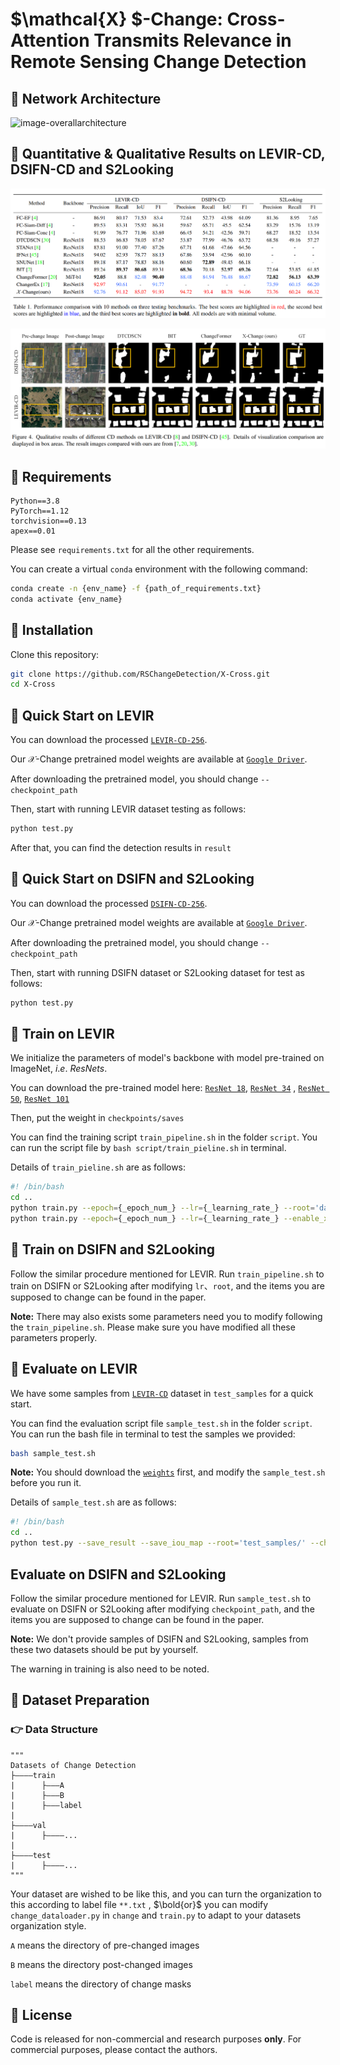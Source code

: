 # $\mathcal{X} $-Change: Cross-Attention Transmits Relevance in Remote Sensing Change Detection

## :speech_balloon: Network Architecture

![image-overallarchitecture](Images/change_detection_cvpr2023_01.png)

 ## :speech_balloon: Quantitative & Qualitative Results on LEVIR-CD, DSIFN-CD and S2Looking

![image-QuantitativeResult](Images/image-20221117160727181.png)

![image-QualitativeResult](Images/image-20221117160747218.png)

## :speech_balloon: Requirements

```
Python==3.8
PyTorch==1.12
torchvision==0.13
apex==0.01
```

Please see `requirements.txt` for all the other requirements.

You can create a virtual `conda` environment with the following command:

```bash
conda create -n {env_name} -f {path_of_requirements.txt}
conda activate {env_name}
```

## :speech_balloon: Installation

Clone this repository:

```bash
git clone https://github.com/RSChangeDetection/X-Cross.git
cd X-Cross
```

## :speech_balloon: Quick Start on LEVIR

You can download the processed [`LEVIR-CD-256`](https://www.dropbox.com/sh/lnjxpflvgjijwoj/AAAgWr3xgOjqtTWPVpbLVcfNa?dl=0). 

Our $\mathcal{X}$-Change pretrained model weights are available at  [`Google Driver`](https://drive.google.com/file/d/1tYtNvAz2BUaIPwDBJy2_ylSjY97Ov2z5/view?usp=sharing). 

After downloading the pretrained model, you should change `--checkpoint_path`

Then, start with running LEVIR dataset testing as follows:

```bash
python test.py
```

After that, you can find the detection results in `result`

## :speech_balloon: Quick Start on DSIFN and S2Looking

You can download the processed [`DSIFN-CD-256`](https://www.dropbox.com/sh/i54h8kkpgar1s07/AACK5_jLGS3cP9ocgOMEUJcNa?dl=0). 

Our $\mathcal{X}$-Change pretrained model weights are available at  [`Google Driver`](https://drive.google.com/file/d/1tYtNvAz2BUaIPwDBJy2_ylSjY97Ov2z5/view?usp=sharing).

After downloading the pretrained model, you should change `--checkpoint_path`

Then, start with running DSIFN dataset or S2Looking dataset for test as follows:

```bash
python test.py
```

## :speech_balloon: Train on LEVIR

We initialize the parameters of model's backbone with model pre-trained on ImageNet,  $i.e.$ $ResNets$.

You can download the pre-trained model  here: [`ResNet 18`](https://download.pytorch.org/models/resnet18-f37072fd.pth), [`ResNet 34`](https://download.pytorch.org/models/resnet34-b627a593.pth) , [`ResNet 50`](https://download.pytorch.org/models/resnet50-0676ba61.pth), [`ResNet 101`](https://download.pytorch.org/models/resnet101-63fe2227.pth)

Then, put the weight in `checkpoints/saves`

You can find the training script `train_pipeline.sh` in the folder `script`. You can run the script file by `bash script/train_pieline.sh` in terminal.

Details of `train_pieline.sh` are as follows:

```bash
#! /bin/bash
cd ..
python train.py --epoch={_epoch_num_} --lr={_learning_rate_} --root='data/{_dataset_}/'
python train.py --epoch={_epoch_num_} --lr={_learning_rate_} --enable_x_cross --resume --checkpoint_path='checkpoints/run/**.pth' --root='data/{_dataset_}/'
```

## :speech_balloon: Train on DSIFN and S2Looking

Follow the similar procedure mentioned for LEVIR. Run `train_pipeline.sh`  to train on DSIFN or S2Looking after modifying `lr`、`root`, and the items you are supposed to change can be found in the paper.  

**Note:** There may also exists some parameters need you to modify following the `train_pipeline.sh`. Please make sure you have modified all these parameters properly.

 ## :speech_balloon: Evaluate on LEVIR

We have some samples from [`LEVIR-CD`](https://justchenhao.github.io/LEVIR/) dataset in `test_samples` for a quick start. 

You can find the evaluation script file `sample_test.sh` in the folder `script`. You can run the bash file in terminal to test the samples we provided:

```bash
bash sample_test.sh
```

**Note:** You should download the [`weights`]()  first, and modify the `sample_test.sh` before you run it.

Details of `sample_test.sh` are as follows:

```bash
#! /bin/bash
cd ..
python test.py --save_result --save_iou_map --root='test_samples/' --checkpoint_path='checkpoints/saves/**.pth'
```

## Evaluate on DSIFN and S2Looking

Follow the similar procedure mentioned for LEVIR. Run `sample_test.sh`  to evaluate on DSIFN or S2Looking after modifying `checkpoint_path`, and the items you are supposed to change can be found in the paper.  

**Note:** We don't provide samples of DSIFN and S2Looking, samples from these two datasets should be put by yourself.

The warning in training is also need to be noted.

## :speech_balloon: Dataset Preparation

### :point_right: Data Structure

```
"""
Datasets of Change Detection
├————train
|      ├———A  
|      ├———B
|      ├———label
|
├————val
|      ├————...
|
├————test
|      ├————...
"""
```

Your dataset are wished to be like this, and you can turn the organization to this according to label file  `**.txt` , $\bold{or}$ you can modify `change_dataloader.py` in `change` and `train.py`  to adapt to your datasets organization style.

`A` means the directory of pre-changed images

`B` means the directory post-changed images

`label` means the directory of change masks

## :speech_balloon: License

Code is released for non-commercial and research purposes **only**. For commercial purposes, please contact the authors.
